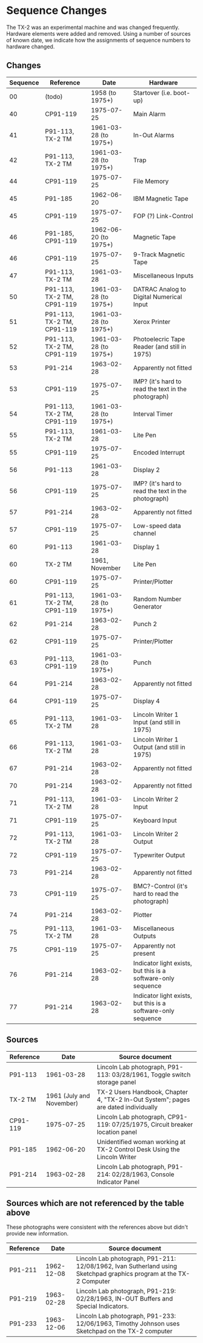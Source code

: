 # Sequence Changes

The TX-2 was an experimental machine and was changed frequently.
Hardware elements were added and removed.  Using a number of sources
of known date, we indicate how the assignments of sequence numbers to
hardware changed.

## Changes

| Sequence | Reference        | Date                  | Hardware |
| -------- | ---------        | ----                  | -------- |
| 00       | (todo)           | 1958 (to 1975+)       | Startover (i.e. boot-up) |
| 40       | CP91-119         | 1975-07-25            | Main Alarm |
| 41       | P91-113, TX-2 TM | 1961-03-28 (to 1975+) | In-Out Alarms |
| 42       | P91-113, TX-2 TM | 1961-03-28 (to 1975+) | Trap |
| 44       | CP91-119         | 1975-07-25            | File Memory |
| 45       | P91-185          | 1962-06-20            | IBM Magnetic Tape |
| 45       | CP91-119         | 1975-07-25            | FOP (?) Link-Control |
| 46       | P91-185, CP91-119 | 1962-06-20 (to 1975+) | Magnetic Tape |
| 46       | CP91-119         | 1975-07-25            | 9-Track Magnetic Tape |
| 47       | P91-113, TX-2 TM | 1961-03-28            | Miscellaneous Inputs |
| 50       | P91-113, TX-2 TM, CP91-119 | 1961-03-28 (to 1975+) | DATRAC Analog to Digital Numerical Input |
| 51       | P91-113, TX-2 TM, CP91-119 | 1961-03-28 (to 1975+) | Xerox Printer |
| 52       | P91-113, TX-2 TM, CP91-119 | 1961-03-28 (to 1975+) | Photoelecric Tape Reader (and still in 1975) |
| 53       | P91-214          | 1963-02-28            | Apparently not fitted |
| 53       | CP91-119         | 1975-07-25            | IMP? (it's hard to read the text in the photograph) |
| 54       | P91-113, TX-2 TM, CP91-119 | 1961-03-28 (to 1975+) | Interval Timer |
| 55       | P91-113, TX-2 TM | 1961-03-28            | Lite Pen |
| 55       | CP91-119         | 1975-07-25            | Encoded Interrupt |
| 56       | P91-113          | 1961-03-28            | Display 2 |
| 56       | CP91-119         | 1975-07-25            | IMP? (it's hard to read the text in the photograph) |
| 57       | P91-214          | 1963-02-28            | Apparently not fitted |
| 57       | CP91-119         | 1975-07-25            | Low-speed data channel |
| 60       | P91-113          | 1961-03-28            | Display 1 |
| 60       | TX-2 TM          | 1961, November        | Lite Pen |
| 60       | CP91-119         | 1975-07-25            | Printer/Plotter |
| 61       | P91-113, TX-2 TM, CP91-119 | 1961-03-28 (to 1975+)            | Random Number Generator |
| 62       | P91-214          | 1963-02-28            | Punch 2 |
| 62       | CP91-119         | 1975-07-25            | Printer/Plotter |
| 63       | P91-113, CP91-119 | 1961-03-28 (to 1975+) | Punch  |
| 64       | P91-214          | 1963-02-28            | Apparently not fitted |
| 64       | CP91-119         | 1975-07-25            | Display 4 |
| 65       | P91-113, TX-2 TM | 1961-03-28            | Lincoln Writer 1 Input (and still in 1975) |
| 66       | P91-113, TX-2 TM | 1961-03-28            | Lincoln Writer 1 Output (and still in 1975) |
| 67       | P91-214          | 1963-02-28            | Apparently not fitted |
| 70       | P91-214          | 1963-02-28            | Apparently not fitted |
| 71       | P91-113, TX-2 TM | 1961-03-28            | Lincoln Writer 2 Input |
| 71       | CP91-119         | 1975-07-25            | Keyboard Input |
| 72       | P91-113, TX-2 TM | 1961-03-28            | Lincoln Writer 2 Output |
| 72       | CP91-119         | 1975-07-25            | Typewriter Output |
| 73       | P91-214          | 1963-02-28            | Apparently not fitted |
| 73       | CP91-119         | 1975-07-25            | BMC?-Control (it's hard to read the photograph) |
| 74       | P91-214          | 1963-02-28            | Plotter |
| 75       | P91-113, TX-2 TM | 1961-03-28            | Miscellaneous Outputs |
| 75       | CP91-119         | 1975-07-25            | Apparently not present |
| 76       | P91-214          | 1963-02-28            | Indicator light exists, but this is a software-only sequence |
| 77       | P91-214          | 1963-02-28            | Indicator light exists, but this is a software-only sequence |

## Sources

| Reference | Date | Source document |
| --------- | ---- | --------------- |
| P91-113   | 1961-03-28 | Lincoln Lab photograph, P91-113: 03/28/1961, Toggle switch storage panel |
| TX-2 TM   | 1961 (July and November) | TX-2 Users Handbook, Chapter 4, "TX-2 In-Out System"; pages are dated individually |
| CP91-119  | 1975-07-25 | Lincoln Lab photograph, CP91-119: 07/25/1975, Circuit breaker location panel |
| P91-185   | 1962-06-20 | Unidentified woman working at TX-2 Control Desk Using the Lincoln Writer |
| P91-214   | 1963-02-28 | Lincoln Lab photograph, P91-214: 02/28/1963, Console Indicator Panel |

## Sources which are not referenced by the table above

These photographs were consistent with the references above but didn't
provide new information.

| Reference | Date | Source document |
| --------- | ---- | --------------- |
| P91-211   | 1962-12-08 | Lincoln Lab photograph, P91-211: 12/08/1962, Ivan Sutherland using Sketchpad graphics program at the TX-2 Computer |
| P91-219   | 1963-02-28 | Lincoln Lab photograph, P91-219: 02/28/1963, IN-OUT Buffers and Special Indicators. |
| P91-233   | 1963-12-06 |  Lincoln Lab photograph, P91-233: 12/06/1963, Timothy Johnson uses Sketchpad on the TX-2 computer |
